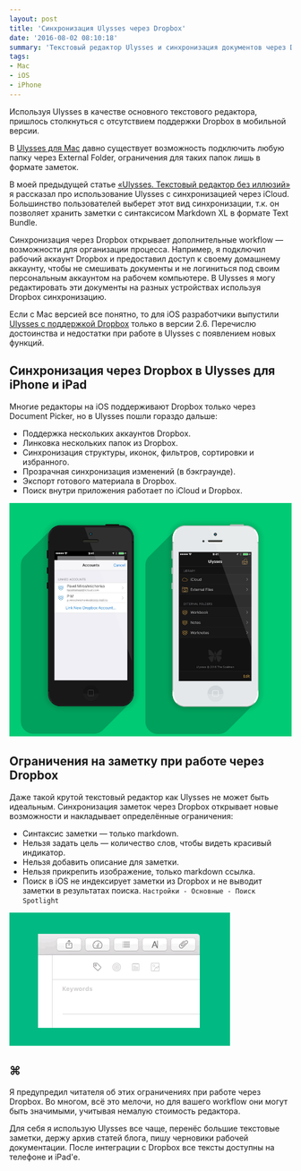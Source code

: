 ```yaml
---
layout: post
title: 'Синхронизация Ulysses через Dropbox'
date: '2016-08-02 08:10:18'
summary: 'Текстовый редактор Ulysses и синхронизация документов через Dropbox на iOS и macOS'
tags:
- Mac
- iOS
- iPhone
---
```


Используя Ulysses в качестве основного текстового редактора, пришлось столкнуться с отсутствием поддержки Dropbox в мобильной версии. 

В [Ulysses для Mac](https://itunes.apple.com/ru/app/ulysses/id623795237?l=en&mt=12&uo=4&at=1001l9qh&ct=blog "Ulysses для Mac") давно существует возможность подключить любую папку через External Folder, ограничения для таких папок лишь в формате заметок. 

В моей предыдущей статье [«Ulysses. Текстовый редактор без иллюзий»](http://pavel.miroshnichen.co/2016/04/30/ulysses/ "Ulysses. Текстовый редактор без иллюзий") я рассказал про использование Ulysses с синхронизацией через iCloud. Большинство пользователей выберет этот вид синхронизации, т.к. он позволяет хранить заметки с синтаксисом Markdown XL в формате Text Bundle. 

Синхронизация через Dropbox открывает дополнительные workflow — возможности для организации процесса. Например, я подключил рабочий аккаунт Dropbox и предоставил доступ к своему домашнему аккаунту, чтобы не смешивать документы и не логиниться под своим персональным аккаунтом на рабочем компьютере. В Ulysses я могу редактировать эти документы на разных устройствах используя Dropbox синхронизацию. 

Если с Mac версией все понятно, то для iOS разработчики выпустили [Ulysses с поддержкой Dropbox](https://itunes.apple.com/ru/app/ulysses-mobile/id950335311?l=en&mt=8&uo=4&at=1001l9qh&ct=blog "Ulysses для iPhone и iPad") только в версии 2.6. Перечислю достоинства и недостатки при работе в Ulysses с появлением новых функций.


## Синхронизация через Dropbox в Ulysses для iPhone и iPad
Многие редакторы на iOS поддерживают Dropbox только через Document Picker, но в Ulysses пошли гораздо дальше:

* Поддержка нескольких аккаунтов Dropbox.
* Линковка нескольких папок из Dropbox.
* Синхронизация структуры, иконок, фильтров, сортировки и избранного.
* Прозрачная синхронизация изменений (в бэкграунде).
* Экспорт готового материала в Dropbox.
* Поиск внутри приложения работает по iCloud и Dropbox.

![](/images/2016/08/Ulysses_Dropbox_View.png)


## Ограничения на заметку при работе через Dropbox 
Даже такой крутой текстовый редактор как Ulysses не может быть идеальным. Синхронизация заметок через Dropbox открывает новые возможности и накладывает определённые ограничения:

* Синтаксис заметки — только markdown.
* Нельзя задать цель — количество слов, чтобы видеть красивый индикатор.
* Нельзя добавить описание для заметки. 
* Нельзя прикрепить изображение, только markdown ссылка.
* Поиск в iOS не индексирует заметки из Dropbox и не выводит заметки в результатах поиска. `Настройки - Основные - Поиск Spotlight`

![](/images/2016/08/2016-07-03%2019_03_13.gif)

## ⌘
Я предупредил читателя об этих ограничениях при работе через Dropbox. Во многом, всё это мелочи, но для вашего workflow они могут быть значимыми, учитывая немалую стоимость редактора.


Для себя я использую Ulysses все чаще, перенёс большие текстовые заметки, держу архив статей блога, пишу черновики рабочей документации. После интеграции с Dropbox все тексты доступны на телефоне и iPad'e.

  